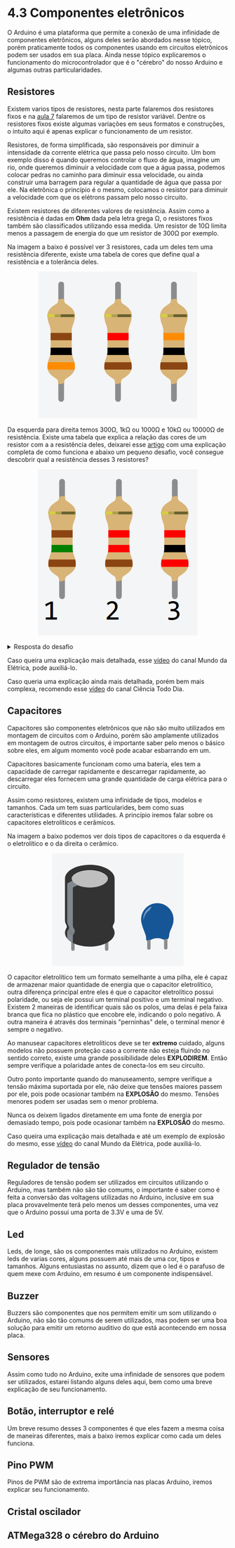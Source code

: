 # 4.3 Componentes eletrônicos

O Arduino é uma plataforma que permite a conexão de uma infinidade de componentes eletrônicos, alguns deles serão abordados nesse tópico, porém praticamente todos os componentes usando em circuitos eletrônicos podem ser usados em sua placa. Ainda nesse tópico explicaremos o funcionamento do microcontrolador que é o "cérebro" do nosso Arduino e algumas outras particularidades.
<p></p>

## Resistores

Existem varios tipos de resistores, nesta parte falaremos dos resistores fixos e na [aula 7](/src/4-Modulo-basico/7-Potenciometro.md) falaremos de um tipo de resistor variável. Dentre os resistores fixos existe algumas variações em seus formatos e construções, o intuito aqui é apenas explicar o funcionamento de um resistor.
<p></p>

Resistores, de forma simplificada, são responsáveis por diminuir a intensidade da corrente elétrica que passa pelo nosso circuito. Um bom exemplo disso é quando queremos controlar o fluxo de água, imagine um rio, onde queremos diminuir a velocidade com que a água passa, podemos colocar pedras no caminho para diminuir essa velocidade, ou ainda construir uma barragem para regular a quantidade de água que passa por ele. Na eletrônica o princípio é o mesmo, colocamos o resistor para diminuir a velocidade com que os elétrons passam pelo nosso circuito.
<p></p>

Existem resistores de diferentes valores de resistência. Assim como a resistência é dadas em **Ohm** dada pela letra grega Ω, o resistores fixos também são classificados utilizando essa medida. Um resistor de 10Ω limita menos a passagem de energia do que um resistor de 300Ω por exemplo.
<p></p>

Na imagem a baixo é possível ver 3 resistores, cada um deles tem uma resistência diferente, existe uma tabela de cores que define qual a resistência e a tolerância deles.

<p align="center">
    <img src="../imgs/ModuloBasico/Componentes/Resistores.png" alt="Resistores">
</p>

Da esquerda para direita temos 300Ω, 1kΩ ou 1000Ω e 10kΩ ou 10000Ω de resistência. Existe uma tabela que explica a relação das cores de um resistor com a a resistência deles, deixarei esse [artigo](https://www.mundodaeletrica.com.br/codigo-de-cores-de-resistores/) com uma explicação completa de como funciona e abaixo um pequeno desafio, você consegue descobrir qual a resistência desses 3 resistores?

<p align="center">
    <img src="../imgs/ModuloBasico/Componentes/Resistores_desafio.png" alt="Desafio">
</p>

<details>
    <summary>Resposta do desafio</summary>

Para resolver esse desafio utilizaremos a tabela de 4 faixas demonstrada no artigo citado a cima. Ela estará mais a baixo para facilitar o entendimento.

<p align="center">
    <img src=https://www.mundodaeletrica.com.br/y/766/4-faixas-600.jpg alt="Tabela 4 cores">
</p>

Olhando os resistores de baixo para cima temos as seguintes cores:

01. Marrom, verde, marrom e dourado
00. Marrom, vermelho, vermelho e dourado
00. Vermelho, preto, vermelho e dourado

Comparando com a tabela temos o seguinte resultado:

01. (1, 5, 1  (0)) e ±5%
00. (1, 2, 2 (00)) e ±5%
00. (2, 0, 2 (00)) e ±5%

Retirando as virgulas e organizando corretamente temos: 

01. 150Ω e 5% de tolerância
00. 1200Ω (1.2kΩ) e 5% de tolerância
00. 2000Ω (2kΩ) e 5% de tolerância

</details>

Caso queira uma explicação mais detalhada, esse [vídeo](https://www.youtube.com/watch?v=xK1xe5gsfVk) do canal Mundo da Elétrica, pode auxiliá-lo.
<p></p>

Caso queria uma explicação ainda mais detalhada, porém bem mais complexa, recomendo esse [vídeo](https://www.youtube.com/watch?v=e_hU6sAON2U) do canal Ciência Todo Dia.
<p></p>

## Capacitores

Capacitores são componentes eletrônicos que não são muito utilizados em montagem de circuitos com o Arduino, porém são amplamente utilizados em montagem de outros circuitos, é importante saber pelo menos o básico sobre eles, em algum momento você pode acabar esbarrando em um.
<p></p>

Capacitores basicamente funcionam como uma bateria, eles tem a capacidade de carregar rapidamente e descarregar rapidamente, ao descarregar eles fornecem uma grande quantidade de carga elétrica para o circuito.
<p></p>

Assim como resistores, existem uma infinidade de tipos, modelos e tamanhos. Cada um tem suas particularides, bem como suas características e diferentes utilidades. A princípio iremos falar sobre os capacitores eletrolíticos e cerâmicos.
<p></p>

Na imagem a baixo podemos ver dois tipos de capacitores o da esquerda é o eletrolítico e o da direita o cerâmico.

<p align="center">
    <img src="../imgs/ModuloBasico/Componentes/Capacitores.png" alt="Desafio">
</p>

O capacitor eletrolítico tem um formato semelhante a uma pilha, ele é capaz de armazenar maior quantidade de energia que o capacitor eletrolítico, outra diferença principal entre eles é que o capacitor eletrolítico possui polaridade, ou seja ele possui um terminal positivo e um terminal negativo. Existem 2 maneiras de identificar quais são os polos, uma delas é pela faixa branca que fica no plástico que encobre ele, indicando o polo negativo. A outra maneira é através dos terminais "perninhas" dele, o terminal menor é sempre o negativo.
<p></p>

Ao manusear capacitores eletrolíticos deve se ter **extremo** cuidado, alguns modelos não possuem proteção caso a corrente não esteja fluindo no sentido correto, existe uma grande possibilidade deles **EXPLODIREM**. Então sempre verifique a polaridade antes de conecta-los em seu circuito.
<p></p>

Outro ponto importante quando do manuseamento, sempre verifique a tensão máxima suportada por ele, não deixe que tensões maiores passem por ele, pois pode ocasionar também na **EXPLOSÃO** do mesmo. Tensões menores podem ser usadas sem o menor problema.
<p></p>

Nunca os deixem ligados diretamente em uma fonte de energia por demasiado tempo, pois pode ocasionar também na **EXPLOSÃO** do mesmo.
<p></p>

Caso queira uma explicação mais detalhada e até um exemplo de explosão do mesmo, esse [vídeo](https://www.youtube.com/watch?v=EBSpmPwo6VQ) do canal Mundo da Elétrica, pode auxiliá-lo.
<p></p>

## Regulador de tensão

Reguladores de tensão podem ser utilizados em circuitos utilizando o Arduino, mas também não são tão comums, o importante é saber como é feita a conversão das voltagens utilizadas no Arduino, inclusive em sua placa provavelmente terá pelo menos um desses componentes, uma vez que o Arduino possui uma porta de 3.3V e uma de 5V.
<p></p>

## Led

Leds, de longe, são os componentes mais utilizados no Arduino, existem leds de varias cores, alguns possuem até mais de uma cor, tipos e tamanhos. Alguns entusiastas no assunto, dizem que o led é o parafuso de quem mexe com Arduino, em resumo é um componente indispensável.
<p></p>

## Buzzer

Buzzers são componentes que nos permitem emitir um som utilizando o Arduino, não são tão comums de serem utilizados, mas podem ser uma boa solução para emitir um retorno auditivo do que está acontecendo em nossa placa.
<p></p>

## Sensores

Assim como tudo no Arduino, exite uma infinidade de sensores que podem ser utilizados, estarei listando alguns deles aqui, bem como uma breve explicação de seu funcionamento.
<p></p>

## Botão, interruptor e relé

Um breve resumo desses 3 componentes é que eles fazem a mesma coisa de maneiras diferentes, mais a baixo iremos explicar como cada um deles funciona.
<p></p>

## Pino PWM

Pinos de PWM são de extrema importância nas placas Arduino, iremos explicar seu funcionamento.
<p></p>

## Cristal oscilador

## ATMega328 o cérebro do Arduino
